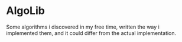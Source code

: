 # AlgoLib
Some algorithms i discovered in my free time, written the way i implemented them, and it could differ from the actual implementation.
